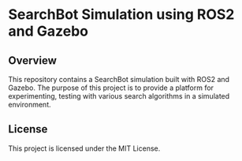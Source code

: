 # SearchBot Simulation using ROS2 and Gazebo
## Overview
This repository contains a SearchBot simulation built with ROS2 and Gazebo. The purpose of this project is to provide a platform for experimenting, testing with various search algorithms in a simulated environment.


## License
This project is licensed under the MIT License.
